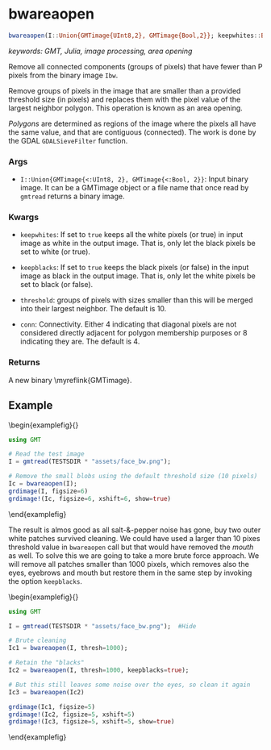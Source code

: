 # bwareaopen

```julia
bwareaopen(I::Union{GMTimage{UInt8,2}, GMTimage{Bool,2}}; keepwhites::Bool=false, keepblacks::Bool=false, kwargs...)::GMTimage
```

*keywords: GMT, Julia, image processing, area opening*

Remove all connected components (groups of pixels) that have fewer than P pixels from the binary image ``Ibw``.

Remove groups of pixels in the image that are smaller than a provided threshold size (in pixels)
and replaces them with the pixel value of the largest neighbor polygon. This operation is known as an area opening. 

_Polygons_ are determined as regions of the image where the pixels all have the same value, and that are
contiguous (connected). The work is done by the GDAL ``GDALSieveFilter`` function.


### Args
- `I::Union{GMTimage{<:UInt8, 2}, GMTimage{<:Bool, 2}}`: Input binary image. It can be a GMTimage object or a file name that once read by ``gmtread`` returns a binary image.

### Kwargs
- `keepwhites`: If set to `true` keeps all the white pixels (or true) in input image as white in the output image.
   That is, only let the black pixels be set to white (or true).

- `keepblacks`: If set to `true` keeps the black pixels (or false) in the input image as black in the output image.
   That is, only let the white pixels be set to black (or false).

- `threshold`: groups of pixels with sizes smaller than this will be merged into their largest neighbor.
   The default is 10. 

- `conn`: Connectivity. Either 4 indicating that diagonal pixels are not considered directly adjacent for polygon
   membership purposes or 8 indicating they are. The default is 4.

### Returns
A new binary \myreflink{GMTimage}.

Example
-------

\begin{examplefig}{}
```julia
using GMT

# Read the test image
I = gmtread(TESTSDIR * "assets/face_bw.png");

# Remove the small blobs using the default threshold size (10 pixels)
Ic = bwareaopen(I);
grdimage(I, figsize=6)
grdimage!(Ic, figsize=6, xshift=6, show=true)
```
\end{examplefig}

The result is almos good as all salt-&-pepper noise has gone, buy two outer white patches 
survived cleaning. We could have used a larger than 10 pixes threshold value in `bwareaopen` call
but that would have removed the _mouth_ as well. To solve this we are going to take a more brute
force approach. We will remove all patches smaller than 1000 pixels, which removes also the eyes,
eyebrows and mouth but restore them in the same step by invoking the option `keepblacks`. 


\begin{examplefig}{}
```julia
using GMT

I = gmtread(TESTSDIR * "assets/face_bw.png");  #Hide

# Brute cleaning
Ic1 = bwareaopen(I, thresh=1000);

# Retain the "blacks"
Ic2 = bwareaopen(I, thresh=1000, keepblacks=true);

# But this still leaves some noise over the eyes, so clean it again
Ic3 = bwareaopen(Ic2)

grdimage(Ic1, figsize=5)
grdimage!(Ic2, figsize=5, xshift=5)
grdimage!(Ic3, figsize=5, xshift=5, show=true)
```
\end{examplefig}
